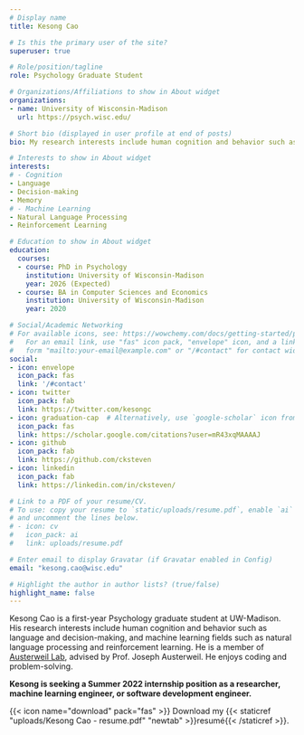```yaml
---
# Display name
title: Kesong Cao

# Is this the primary user of the site?
superuser: true

# Role/position/tagline
role: Psychology Graduate Student

# Organizations/Affiliations to show in About widget
organizations:
- name: University of Wisconsin-Madison
  url: https://psych.wisc.edu/

# Short bio (displayed in user profile at end of posts)
bio: My research interests include human cognition and behavior such as language and decision-making.

# Interests to show in About widget
interests:
# - Cognition
- Language
- Decision-making
- Memory
# - Machine Learning
- Natural Language Processing
- Reinforcement Learning

# Education to show in About widget
education:
  courses:
  - course: PhD in Psychology
    institution: University of Wisconsin-Madison
    year: 2026 (Expected)
  - course: BA in Computer Sciences and Economics
    institution: University of Wisconsin-Madison
    year: 2020

# Social/Academic Networking
# For available icons, see: https://wowchemy.com/docs/getting-started/page-builder/#icons
#   For an email link, use "fas" icon pack, "envelope" icon, and a link in the
#   form "mailto:your-email@example.com" or "/#contact" for contact widget.
social:
- icon: envelope
  icon_pack: fas
  link: '/#contact'
- icon: twitter
  icon_pack: fab
  link: https://twitter.com/kesongc
- icon: graduation-cap  # Alternatively, use `google-scholar` icon from `ai` icon pack
  icon_pack: fas
  link: https://scholar.google.com/citations?user=mR43xqMAAAAJ
- icon: github
  icon_pack: fab
  link: https://github.com/cksteven
- icon: linkedin
  icon_pack: fab
  link: https://linkedin.com/in/cksteven/

# Link to a PDF of your resume/CV.
# To use: copy your resume to `static/uploads/resume.pdf`, enable `ai` icons in `params.toml`,
# and uncomment the lines below.
# - icon: cv
#   icon_pack: ai
#   link: uploads/resume.pdf

# Enter email to display Gravatar (if Gravatar enabled in Config)
email: "kesong.cao@wisc.edu"

# Highlight the author in author lists? (true/false)
highlight_name: false
---
```


Kesong Cao is a first-year Psychology graduate student at UW-Madison. His research interests include human cognition and behavior such as language and decision-making, and machine learning fields such as natural language processing and reinforcement learning. He is a member of [Austerweil Lab](https://alab.psych.wisc.edu/), advised by Prof. Joseph Austerweil. He enjoys coding and problem-solving.

__Kesong is seeking a Summer 2022 internship position as a researcher, machine learning engineer, or software development engineer.__

{{< icon name="download" pack="fas" >}} Download my {{< staticref "uploads/Kesong Cao - resume.pdf" "newtab" >}}resumé{{< /staticref >}}.
